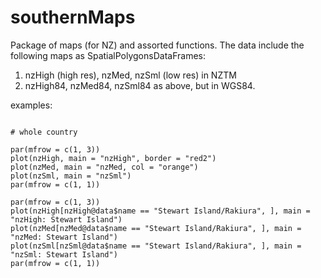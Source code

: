 # southernMaps

Package of maps (for NZ) and assorted functions. The data include the following maps as SpatialPolygonsDataFrames:

1. nzHigh (high res), nzMed, nzSml (low res) in NZTM
2. nzHigh84, nzMed84, nzSml84 as above, but in WGS84.

examples:

```{r}

# whole country 

par(mfrow = c(1, 3))
plot(nzHigh, main = "nzHigh", border = "red2")
plot(nzMed, main = "nzMed, col = "orange")
plot(nzSml, main = "nzSml")
par(mfrow = c(1, 1))

par(mfrow = c(1, 3))
plot(nzHigh[nzHigh@data$name == "Stewart Island/Rakiura", ], main = "nzHigh: Stewart Island")
plot(nzMed[nzMed@data$name == "Stewart Island/Rakiura", ], main = "nzMed: Stewart Island")
plot(nzSml[nzSml@data$name == "Stewart Island/Rakiura", ], main = "nzSml: Stewart Island")
par(mfrow = c(1, 1))


```